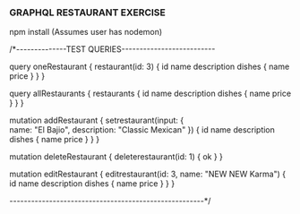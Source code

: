### GRAPHQL RESTAURANT EXERCISE

npm install
(Assumes user has nodemon)

/*--------------TEST QUERIES--------------------------

query oneRestaurant {
  restaurant(id: 3) {
    id
    name
    description
    dishes {
      name
      price
    }
  }
}

query allRestaurants {
  restaurants {
    id
    name
    description
    dishes {
      name
      price
    }
  }
}

mutation addRestaurant {
  setrestaurant(input: {    
    name: "El Bajio",
    description: "Classic Mexican"
  }) {
    id
    name
    description
    dishes {
      name
      price
    }
  }
}

mutation deleteRestaurant {
  deleterestaurant(id: 1) {
    ok
  }
}

mutation editRestaurant {
  editrestaurant(id: 3, name: "NEW NEW Karma") {
    id
    name
    description
    dishes {
      name
      price
    }
	}
}

------------------------------------------------------*/